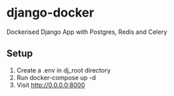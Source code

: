 # django-docker

Dockerised Django App with Postgres, Redis and Celery

## Setup

1) Create a .env in dj_root directory
2) Run docker-compose up -d
3) Visit http://0.0.0.0:8000
